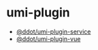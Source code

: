 # umi-plugin

* [@ddot/umi-plugin-service](https://www.npmjs.com/package/@ddot/umi-plugin-service)
* [@ddot/umi-plugin-vue](https://www.npmjs.com/package/@ddot/umi-plugin-vue)